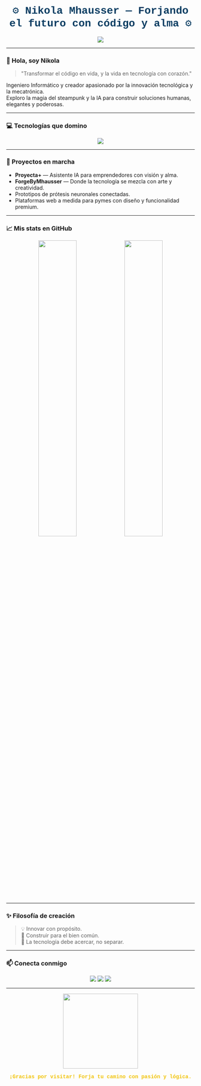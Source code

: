 <h1 align="center" style="color:#0A3D62; font-family: 'Courier New', Courier, monospace;">
  ⚙️ Nikola Mhausser — Forjando el futuro con código y alma ⚙️
</h1>

<p align="center">
  <img src="https://readme-typing-svg.herokuapp.com?font=Courier+Prime&size=28&duration=3500&color=F1C40F&center=true&vCenter=true&width=650&lines=Python+%2F+C%2B%2B+%2F+React+%2F+Next.js+%2F+Firebase+%2F+TailwindCSS+%2F+IA+%2F+JavaScript" />
</p>

---

### 👋 Hola, soy Nikola

> "Transformar el código en vida, y la vida en tecnología con corazón."  

Ingeniero Informático y creador apasionado por la innovación tecnológica y la mecatrónica.  
Exploro la magia del steampunk y la IA para construir soluciones humanas, elegantes y poderosas.  

---

### 💻 Tecnologías que domino

<p align="center">
  <img src="https://skillicons.dev/icons?i=python,cpp,react,nextjs,firebase,tailwind,js,openai&theme=dark" />
</p>

---

### 🚀 Proyectos en marcha

- **Proyecta+** — Asistente IA para emprendedores con visión y alma.  
- **ForgeByMhausser** — Donde la tecnología se mezcla con arte y creatividad.  
- Prototipos de prótesis neuronales conectadas.  
- Plataformas web a medida para pymes con diseño y funcionalidad premium.

---

### 📈 Mis stats en GitHub

<p align="center">
  <img width="45%" src="https://github-readme-stats.vercel.app/api?username=NikolaMhausser&show_icons=true&theme=dark&hide_border=true&count_private=true" />
  <img width="45%" src="https://github-readme-streak-stats.herokuapp.com/?user=NikolaMhausser&theme=dark&hide_border=true" />
</p>

---

### ✨ Filosofía de creación

> 💡 Innovar con propósito.  
> 🔧 Construir para el bien común.  
> 🤝 La tecnología debe acercar, no separar.

---

### 📫 Conecta conmigo

<p align="center">
  <a href="mailto:nikola@mhtech.cl"><img src="https://img.shields.io/badge/Email-nikola@mhtech.cl-F1C40F?style=for-the-badge&logo=gmail&logoColor=black" /></a>
  <a href="https://linkedin.com/in/NikolaMhausser"><img src="https://img.shields.io/badge/LinkedIn-NikolaMhausser-0A3D62?style=for-the-badge&logo=linkedin&logoColor=white" /></a>
  <a href="https://instagram.com/ForgeByMhausser"><img src="https://img.shields.io/badge/Instagram-ForgeByMhausser-F1C40F?style=for-the-badge&logo=instagram&logoColor=black" /></a>
</p>

---

<p align="center">
  <img src="https://media.giphy.com/media/26ufdipQqU2lhNA4g/giphy.gif" width="200" />
</p>

<p align="center" style="color:#F1C40F; font-weight:700; font-family: 'Courier New', Courier, monospace;">
  ¡Gracias por visitar! Forja tu camino con pasión y lógica.  
</p>
